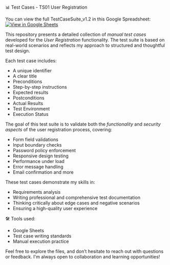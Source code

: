 📊 Test Cases - TS01 User Registration

You can view the full TestCaseSuite_v1.2 in this Google Spreadsheet:  
[![View in Google Sheets](https://img.shields.io/badge/View%20in-Google%20Sheets-green?style=for-the-badge&logo=googlesheets)](https://docs.google.com/spreadsheets/d/1tRmffFVwMkwzR69gfZ2MNPRu9wdIMGta/preview)

This repository presents a detailed collection of *manual test cases* developed for the *User Registration* functionality. 
The test suite is based on real-world scenarios and reflects my approach to structured and thoughtful test design. 

Each test case includes:

- A unique identifier
- A clear title
- Preconditions
- Step-by-step instructions
- Expected results
- Postconditions
- Actual Results
- Test Environment
- Execution Status 

The goal of this test suite is to validate both the *functionality* 
and *security aspects* of the user registration process, covering:

- Form field validations
- Input boundary checks
- Password policy enforcement
- Responsive design testing
- Performance under load
- Error message handling
- Email confirmation and more

These test cases demonstrate my skills in:

- Requirements analysis
- Writing professional and comprehensive test documentation
- Thinking critically about edge cases and negative scenarios
- Ensuring a high-quality user experience

🛠 Tools used:  

- Google Sheets  
- Test case writing standards  
- Manual execution practice

Feel free to explore the files, and don’t hesitate to reach out with questions or feedback. 
I'm always open to collaboration and learning opportunities!

